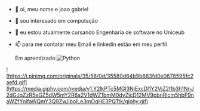 - 👋 oi, meu nome e joao gabriel
- 👀 sou interesado em computação
- 🌱 eu estou atualmente cursando Engenharia de software no Uniceub
- 📫 para me contatar meu Email e linkedin estão em meu perfil


  Em aprendizado:![Python](https://img.shields.io/badge/-Python-3776AB?logo=python&logoColor=white)

![https://i.pinimg.com/originals/35/58/0d/35580d64b9b883fd0e0678595fc2aefd.gif](https://media.giphy.com/media/v1.Y2lkPTc5MGI3NjExcDl1Y2VjZ2l1b3h1NnJ2dGJqZzR5eGZ5dW5mY2R6a2V1dWZ1bmM0dyZlcD12MV9pbnRlcm5hbF9naWZfYnlfaWQmY3Q9Zw/ibolLe3mOqHE3PQTtk/giphy.gif)

